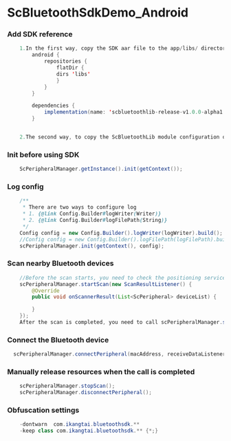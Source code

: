 # ScBluetoothSdkDemo_Android

### Add SDK reference

```java
    1.In the first way, copy the SDK aar file to the app/libs/ directory of the project, then configure gradle
        android {
            repositories {
                flatDir {
                dirs 'libs'
                }
            }
        }

        dependencies {
            implementation(name: 'scbluetoothlib-release-v1.0.0-alpha1', ext: 'aar')
        }


    2.The second way, to copy the ScBluetoothLib module configuration of Demo to the project, and then add implementation project(':ScBluetoothLib') to gradle dependencies
```

### Init before using SDK

```java
    ScPeripheralManager.getInstance().init(getContext());
```
### Log config
```java
    /**
     * There are two ways to configure log
     * 1. {@link Config.Builder#logWriter(Writer)}
     * 2. {@link Config.Builder#logFilePath(String)}
     */
    Config config = new Config.Builder().logWriter(logWriter).build();
    //Config config = new Config.Builder().logFilePath(logFilePath).build();
    scPeripheralManager.init(getContext(), config);
```
### Scan nearby Bluetooth devices

```java
    //Before the scan starts, you need to check the positioning service switch above 6.0, the positioning authority of the system above 6.0, and the Bluetooth switch
    scPeripheralManager.startScan(new ScanResultListener() {
        @Override
        public void onScannerResult(List<ScPeripheral> deviceList) {

        }
    });
    After the scan is completed, you need to call scPeripheralManager.stopScan()
```

### Connect the Bluetooth device

```java
  scPeripheralManager.connectPeripheral(macAddress, receiveDataListenerAdapter);
```

### Manually release resources when the call is completed

```java
    scPeripheralManager.stopScan();
    scPeripheralManager.disconnectPeripheral();
```

### Obfuscation settings

```java
    -dontwarn  com.ikangtai.bluetoothsdk.**
    -keep class com.ikangtai.bluetoothsdk.** {*;}
```